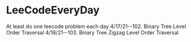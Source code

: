 # LeeCodeEveryDay
At least do one leecode problem each day
4/17/21--102. Binary Tree Level Order Traversal
4/18/21--103. Binary Tree Zigzag Level Order Traversal